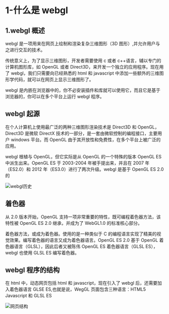 # 1-什么是 webgl

## 1.webgl 概述

webgl 是一项用来在网页上绘制和渲染复杂三维图形（3D 图形）,并允许用户与之进行交互的技术。

传统意义上，为了显示三维图形，开发者需要使用 c 或者 c++语言，辅以专门的计算机图形库，如 OpenGL 或者 Direct3D，来开发一个独立的应用程序。现在用了 webgl，我们只需要向已经熟悉的 html 和 javascript 中添加一些额外的三维图形学代码，就可以在网页上显示三维图形了。

webgl 是内嵌在浏览器中的，你不必安装插件和库就可以使用它，而且它是基于浏览器的，你可以在多个平台上运行 webgl 程序。

## webgl 起源

在个人计算机上使用最广泛的两种三维图形渲染技术是 Direct3D 和 OpenGL，Direct3D 是微软 DirectX 技术的一部分，是一套由微软控制的编程接口，主要用户 windows 平台。而 OpenGL 由于其开放性和免费性，在多个平台上被广泛的应用。

webgl 根植与 OpenGL，但它实际是从 OpenGL 的一个特殊的版本 OpenGL ES 中派生出来。OpenGL ES 于 2003-2004 年被手提出来，并且在 2007 年（ES2.0）和 2012 年（ES3.0）进行了两次升级。webgl 是基于 OpenGL ES 2.0 的

![webgl历史](https://images.vrm.cn/2018/12/18/history.png)

## 着色器

从 2.0 版本开始，OpenGL 支持一项非常重要的特性，既可编程着色器方法，该特性被 OpenGL ES 2.0 继承，并成为了 WebGL1.0 的标准核心部分。

着色器方法，或成为着色器。使用的是一种类似于 C 的编程语言实现了精美的视觉效果。编写着色器的语言又成为着色器语言。OpenGL ES 2.0 基于 OpenGL 着色器语言（GLSL），因此后者又被陈伟 OpenGL ES 着色器语言（GLSL ES），webgl 也使用 GLSL ES 编写着色器。

## webgl 程序的结构

在 html 中，动态网页包括 html 和 javascript，现在引入了 webgl 后，还需要加入着色器语言 GLSE ES,也就是说，WegGL 页面包含三种语言：HTML5 Javascript 和 GLSL ES

![网页结构](https://images.vrm.cn/2018/12/19/construct.png)
